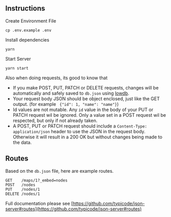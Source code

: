 ## Instructions

Create Environment File

```
cp .env.example .env
```

Install dependencies

```
yarn
```

Start Server

```
yarn start
```

Also when doing requests, its good to know that
- If you make POST, PUT, PATCH or DELETE requests, changes will be automatically and safely saved to `db.json` using [lowdb](https://github.com/typicode/lowdb).
- Your request body JSON should be object enclosed, just like the GET output. (for example ` {"id": 1, "name": "name"}`)
- Id values are not mutable. Any `id` value in the body of your PUT or PATCH request wil be ignored. Only a value set in a POST request wil be respected, but only if not already taken.
- A POST, PUT or PATCH request should include a `Content-Type: application/json` header to use the JSON in the request body. Otherwise it will result in a 200 OK but without changes being made to the data.


## Routes

Based on the `db.json` file, here are example routes. 

```
GET    /maps/1?_embed=nodes
POST   /nodes
PUT    /nodes/1
DELETE /nodes/1
```

Full documentation please see [https://github.com/typicode/json-server#routes](https://github.com/typicode/json-server#routes)

